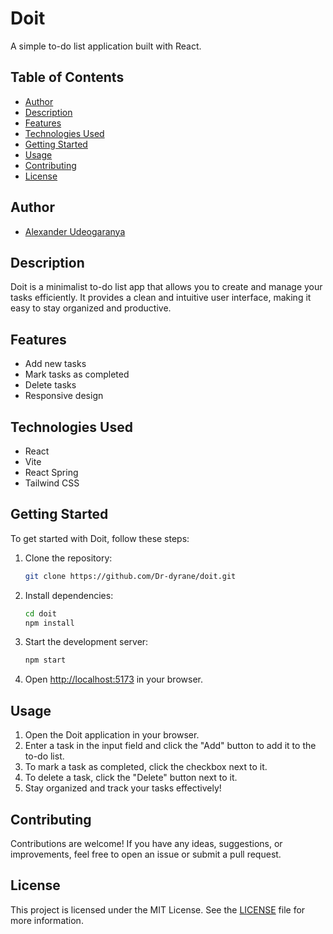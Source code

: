 # Doit

A simple to-do list application built with React.

## Table of Contents

- [Author](#author)
- [Description](#description)
- [Features](#features)
- [Technologies Used](#technologies-used)
- [Getting Started](#getting-started)
- [Usage](#usage)
- [Contributing](#contributing)
- [License](#license)

## Author

- [Alexander Udeogaranya](https://github.com/Dr-dyrane)

## Description

Doit is a minimalist to-do list app that allows you to create and manage your tasks efficiently. It provides a clean and intuitive user interface, making it easy to stay organized and productive.

## Features

- Add new tasks
- Mark tasks as completed
- Delete tasks
- Responsive design

## Technologies Used

- React
- Vite
- React Spring
- Tailwind CSS

## Getting Started

To get started with Doit, follow these steps:

1. Clone the repository:

   ```bash
   git clone https://github.com/Dr-dyrane/doit.git
   ```

2. Install dependencies:

   ```bash
   cd doit
   npm install
   ```

3. Start the development server:

   ```bash
   npm start
   ```

4. Open [http://localhost:5173](http://localhost:5173) in your browser.

## Usage

1. Open the Doit application in your browser.
2. Enter a task in the input field and click the "Add" button to add it to the to-do list.
3. To mark a task as completed, click the checkbox next to it.
4. To delete a task, click the "Delete" button next to it.
5. Stay organized and track your tasks effectively!

## Contributing

Contributions are welcome! If you have any ideas, suggestions, or improvements, feel free to open an issue or submit a pull request.

## License

This project is licensed under the MIT License. See the [LICENSE](LICENSE) file for more information.
